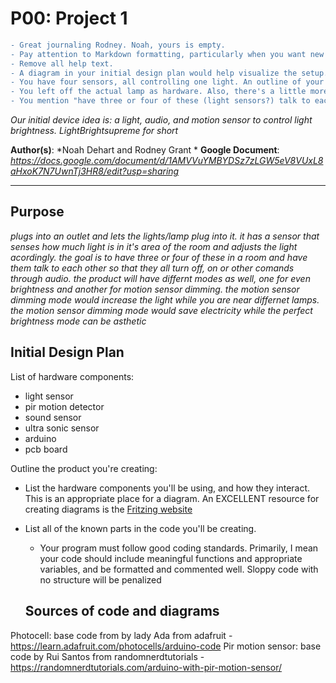 # P00: Project 1
```diff
- Great journaling Rodney. Noah, yours is empty.
- Pay attention to Markdown formatting, particularly when you want new paragraphs, which require two line breaks. 
- Remove all help text. 
- A diagram in your initial design plan would help visualize the setup. 
- You have four sensors, all controlling one light. An outline of your code would help clarify what each does, and how coupling is avoided (or not). E.g., How is "motion sensed" plus "middle of the night dark" handled? How about ALL the other permutations?
- You left off the actual lamp as hardware. Also, there's a little more hardware related to your lamp, in particular, how do you keep the 120V AC signal away from your Arduino? HINT: Look up relays. 
- You mention "have three or four of these (light sensors?) talk to each other..." What does that mean?
```
*Our initial device idea is: a light, audio, and motion sensor to control light brightness.*
*LightBrightsupreme for short*

**Author(s)**: *Noah Dehart and Rodney Grant *
**Google Document**: *https://docs.google.com/document/d/1AMVVuYMBYDSz7zLGW5eV8VUxL8aHxoK7N7UwnTj3HR8/edit?usp=sharing*

---
## Purpose
*plugs into an outlet and lets the lights/lamp plug into it. it has a sensor that senses how much light is in it's
area of the room and adjusts the light acordingly. the goal is to have three or four of these in a room and have
them talk to each other so that they all turn off, on or other comands through audio. the product will have differnt
modes as well, one for even brightness and another for motion sensor dimming. the motion sensor dimming mode would 
increase the light while you are near differnet lamps. the motion sensor dimming mode would save electricity while the perfect brightness mode can be asthetic*


## Initial Design Plan

List of hardware components:
- light sensor
- pir motion detector
- sound sensor
- ultra sonic sensor
- arduino
- pcb board

Outline the product you're creating:
- List the hardware components you'll be using, and how they interact. 
  This is an appropriate place for a diagram. An EXCELLENT resource 
  for creating diagrams is the [Fritzing website](http://fritzing.org/home/ "Fritzing website")
- List all of the known parts in the code you'll be creating.
  - Your program must follow good coding standards. 
  Primarily, I mean your code should include meaningful functions 
  and appropriate variables, and be formatted and commented well. 
  Sloppy code with no structure will be penalized 
  
  ## Sources of code and diagrams 
Photocell: base code from by lady Ada from adafruit - https://learn.adafruit.com/photocells/arduino-code
Pir motion sensor: base code by Rui Santos from randomnerdtutorials - https://randomnerdtutorials.com/arduino-with-pir-motion-sensor/

